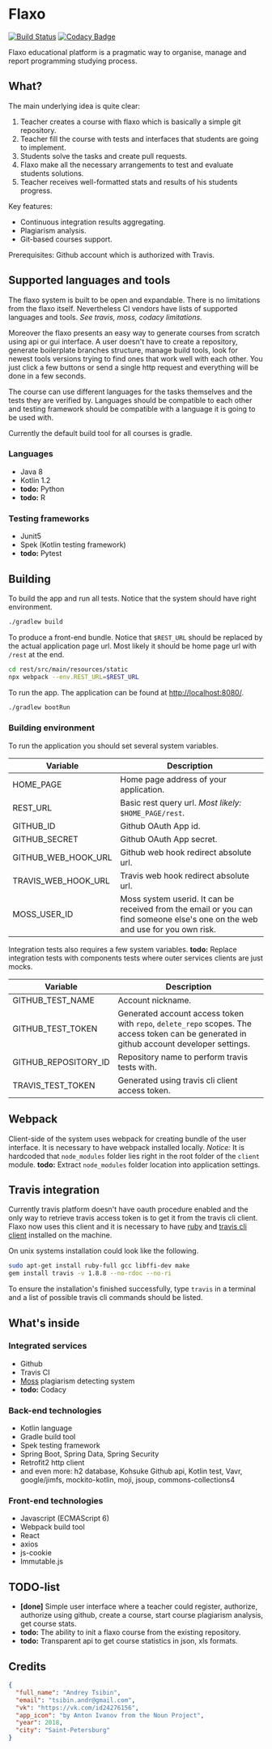 # Flaxo
[![Build Status](https://travis-ci.org/tcibinan/flaxo.svg?branch=dev)](https://travis-ci.org/tcibinan/flaxo)
[![Codacy Badge](https://api.codacy.com/project/badge/Grade/5b599e5082814d26b34c778670c9985c)](https://www.codacy.com/app/NameOfTheLaw/flaxo?utm_source=github.com&amp;utm_medium=referral&amp;utm_content=tcibinan/flaxo&amp;utm_campaign=Badge_Grade)

Flaxo educational platform is a pragmatic way to organise, manage and report programming studying process.

## What?

The main underlying idea is quite clear: 

1. Teacher creates a course with flaxo which is basically a simple git repository.
2. Teacher fill the course with tests and interfaces that students are going to implement.
3. Students solve the tasks and create pull requests.
4. Flaxo make all the necessary arrangements to test and evaluate students solutions.
5. Teacher receives well-formatted stats and results of his students progress.

Key features:

- Continuous integration results aggregating.
- Plagiarism analysis.
- Git-based courses support.

Prerequisites: Github account which is authorized with Travis.

## Supported languages and tools

The flaxo system is built to be open and expandable. There is no limitations from the flaxo itself. 
Nevertheless CI vendors have lists of supported languages and tools. _See travis, moss, codacy limitations._

Moreover the flaxo presents an easy way to generate courses from scratch using api or gui interface.
A user doesn't have to create a repository, generate boilerplate branches structure, 
manage build tools, look for newest tools versions trying to find ones that work well with each other.
You just click a few buttons or send a single http request and everything will be done in a few seconds.

The course can use different languages for the tasks themselves and the tests they are verified by. 
Languages should be compatible to each other and testing framework should be compatible with a language 
it is going to be used with.

Currently the default build tool for all courses is gradle.

### Languages

- Java 8
- Kotlin 1.2
- **todo:** Python
- **todo:** R

### Testing frameworks

- Junit5
- Spek (Kotlin testing framework)
- **todo:** Pytest

## Building

To build the app and run all tests. Notice that the system should have right environment.

```bash
./gradlew build
```

To produce a front-end bundle. Notice that `$REST_URL` should be replaced by the actual 
application page url. Most likely it should be home page url with `/rest` at the end.

```bash
cd rest/src/main/resources/static
npx webpack --env.REST_URL=$REST_URL
```

To run the app. The application can be found at [http://localhost:8080/](http://localhost:8080/).

```bash
./gradlew bootRun
```

### Building environment

To run the application you should set several system variables.

| Variable | Description |
|---|---|
| HOME_PAGE | Home page address of your application. |
| REST_URL | Basic rest query url. *Most likely:* `$HOME_PAGE/rest`. |
| GITHUB_ID | Github OAuth App id. |
| GITHUB_SECRET | Github OAuth App secret. |
| GITHUB_WEB_HOOK_URL | Github web hook redirect absolute url. |
| TRAVIS_WEB_HOOK_URL | Travis web hook redirect absolute url. |
| MOSS_USER_ID | Moss system userid. It can be received from the email or you can find someone else's one on the web and use for you own risk. |

Integration tests also requires a few system variables. **todo:** Replace integration tests
with components tests where outer services clients are just mocks.

| Variable | Description |
|---|---|
| GITHUB_TEST_NAME | Account nickname. |
| GITHUB_TEST_TOKEN | Generated account access token with `repo`, `delete_repo` scopes. The access token can be generated in github account developer settings. |
| GITHUB_REPOSITORY_ID | Repository name to perform travis tests with. |
| TRAVIS_TEST_TOKEN | Generated using travis cli client access token. |

## Webpack

Client-side of the system uses webpack for creating bundle of the user interface.
It is necessary to have webpack installed locally. *Notice:* It is hardcoded that `node_modules` folder lies
right in the root folder of the `client` module. **todo:** Extract `node_modules` folder
location into application settings.

## Travis integration

Currently travis platform doesn't have oauth procedure enabled 
and the only way to retrieve travis access token is to get it from the travis cli client. 
Flaxo now uses this client and it is necessary to have [ruby](https://www.ruby-lang.org/en/documentation/installation/) 
and [travis cli client](https://github.com/travis-ci/travis.rb#installation) installed on the machine.

On unix systems installation could look like the following.
```bash
sudo apt-get install ruby-full gcc libffi-dev make
gem install travis -v 1.8.8 --no-rdoc --no-ri
```

To ensure the installation's finished successfully, type `travis` in a terminal 
and a list of possible travis cli commands should be listed.

## What's inside

### Integrated services

- Github
- Travis CI
- [Moss](https://theory.stanford.edu/~aiken/moss/) plagiarism detecting system
- **todo:** Codacy

### Back-end technologies

- Kotlin language
- Gradle build tool
- Spek testing framework
- Spring Boot, Spring Data, Spring Security
- Retrofit2 http client
- and even more: h2 database, Kohsuke Github api, Kotlin test, Vavr, google/jimfs, mockito-kotlin, moji, jsoup, commons-collections4

### Front-end technologies

- Javascript (ECMAScript 6)
- Webpack build tool
- React
- axios
- js-cookie
- Immutable.js

## TODO-list

- **\[done\]** Simple user interface where a teacher could register, authorize, authorize
 using github, create a course, start course plagiarism analysis, get course stats.
- **todo:** The ability to init a flaxo course from the existing repository.
- **todo:** Transparent api to get course statistics in json, xls formats.

## Credits

```json
{ 
  "full_name": "Andrey Tsibin",
  "email": "tsibin.andr@gmail.com",
  "vk": "https://vk.com/id24276156",
  "app_icon": "by Anton Ivanov from the Noun Project",
  "year": 2018,
  "city": "Saint-Petersburg"
}
```